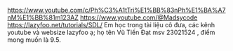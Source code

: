 https://www.youtube.com/c/Ph%C3%A1tTri%E1%BB%83nPh%E1%BA%A7nM%E1%BB%81m123AZ
https://www.youtube.com/@Madsycode
https://lazyfoo.net/tutorials/SDL/
Em học trong tài liệu cô đưa, các kênh youtube và websize lazyfoo ạ; 
họ tên Vũ Tiến Đạt msv 23021524 , điểm mong muốn là 9.5.

